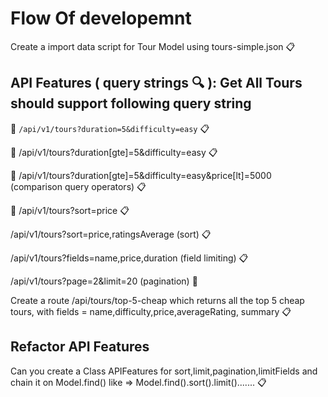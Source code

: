 # Flow Of developemnt

Create a import data script for Tour Model using tours-simple.json :clipboard:

## API Features ( query strings :mag: ): Get All Tours should support following query string

:rocket: `/api/v1/tours?duration=5&difficulty=easy` :clipboard:

:rocket: /api/v1/tours?duration[gte]=5&difficulty=easy :clipboard:

:rocket: /api/v1/tours?duration[gte]=5&difficulty=easy&price[lt]=5000 (comparison query operators) :clipboard:

:rocket: /api/v1/tours?sort=price :clipboard:

/api/v1/tours?sort=price,ratingsAverage (sort) :clipboard:

/api/v1/tours?fields=name,price,duration (field limiting) :clipboard:

/api/v1/tours?page=2&limit=20 (pagination) :memo:

Create a route /api/tours/top-5-cheap which returns all the top 5 cheap tours, with fields = name,difficulty,price,averageRating, summary :clipboard:

## Refactor API Features

Can you create a Class APIFeatures for sort,limit,pagination,limitFields and chain it on Model.find() like => Model.find().sort().limit()....... :clipboard:
